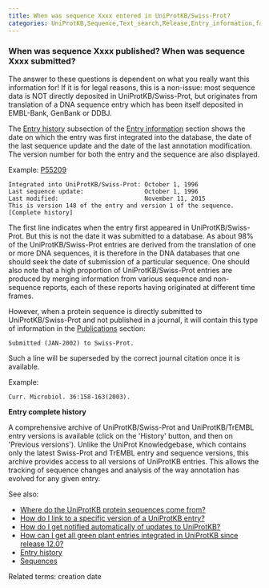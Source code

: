 ```yaml
---
title: When was sequence Xxxx entered in UniProtKB/Swiss-Prot?
categories: UniProtKB,Sequence,Text_search,Release,Entry_information,faq
---
```


### When was sequence Xxxx published? When was sequence Xxxx submitted?

The answer to these questions is dependent on what you really want this information for! If it is for legal reasons, this is a non-issue: most sequence data is NOT directly deposited in UniProtKB/Swiss-Prot, but originates from translation of a DNA sequence entry which has been itself deposited in EMBL-Bank, GenBank or DDBJ.

The [Entry history](http://www.uniprot.org/help/entry%5Fhistory) subsection of the [Entry information](http://www.uniprot.org/help/entry%5Finformation%5Fsection) section shows the date on which the entry was first integrated into the database, the date of the last sequence update and the date of the last annotation modification. The version number for both the entry and the sequence are also displayed.

Example: [P55209](http://www.uniprot.org/uniprot/P55209#entry%5Finformation)

```
Integrated into UniProtKB/Swiss-Prot: October 1, 1996
Last sequence update:                 October 1, 1996
Last modified:                        November 11, 2015
This is version 148 of the entry and version 1 of the sequence. [Complete history]

```

The first line indicates when the entry first appeared in UniProtKB/Swiss-Prot. But this is not the date it was submitted to a database. As about 98% of the UniProtKB/Swiss-Prot entries are derived from the translation of one or more DNA sequences, it is therefore in the DNA databases that one should seek the date of submission of a particular sequence. One should also note that a high proportion of UniProtKB/Swiss-Prot entries are produced by merging information from various sequence and non-sequence reports, each of these reports having originated at different time frames.

However, when a protein sequence is directly submitted to UniProtKB/Swiss-Prot and not published in a journal, it will contain this type of information in the [Publications](http://www.uniprot.org/help/publications%5Fsection) section:

```
Submitted (JAN-2002) to Swiss-Prot.

```

Such a line will be superseded by the correct journal citation once it is available.

Example:

```
Curr. Microbiol. 36:158-163(2003).

```

**Entry complete history**

A comprehensive archive of UniProtKB/Swiss-Prot and UniProtKB/TrEMBL entry versions is available (click on the 'History' button, and then on 'Previous versions'). Unlike the UniProt Knowledgebase, which contains only the latest Swiss-Prot and TrEMBL entry and sequence versions, this archive provides access to all versions of UniProtKB entries. This allows the tracking of sequence changes and analysis of the way annotation has evolved for any given entry.

See also:

- [Where do the UniProtKB protein sequences come from?](http://www.uniprot.org/faq/37)
- [How do I link to a specific version of a UniProtKB entry?](http://www.uniprot.org/faq/14)
- [How do I get notified automatically of updates to UniProtKB?](http://www.uniprot.org/faq/20)
- [How can I get all green plant entries integrated in UniProtKB since release 12.0?](http://www.uniprot.org/faq/26)
- [Entry history](http://www.uniprot.org/manual/entry%5Fhistory)
- [Sequences](http://www.uniprot.org/manual/sequences)

Related terms: creation date
